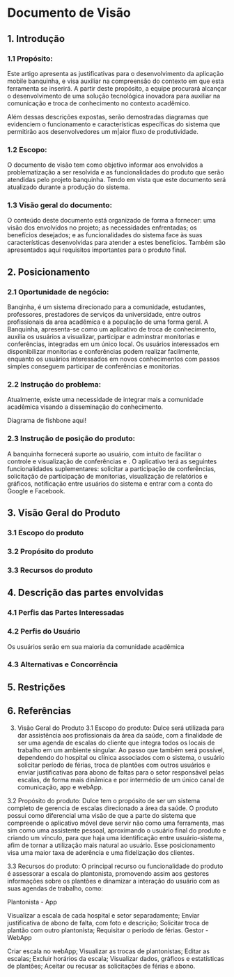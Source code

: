 # Documento de Visão
## 1. Introdução
### 1.1 Propósito:
Este artigo apresenta as justificativas para o desenvolvimento da aplicação mobile banquinha, e visa auxiliar na compreensão do contexto em que esta ferramenta se inserirá. A partir deste propósito, a equipe procurará alcançar o desenvolvimento de uma solução tecnológica inovadora para auxiliar na comunicação e troca de conhecimento no contexto acadêmico.  

Além dessas descrições expostas, serão demostradas diagramas que evidenciem o funcionamento e características específicas do sistema que permitirão aos desenvolvedores um m|aior fluxo de produtividade.

### 1.2 Escopo:
O documento de visão tem como objetivo informar aos envolvidos a problematização a ser resolvida e as funcionalidades do produto que serão atendidas pelo projeto banquinha. Tendo em vista que este documento será atualizado durante a produção do sistema.

### 1.3 Visão geral do documento:
O conteúdo deste documento está organizado de forma a fornecer: uma visão dos envolvidos no projeto; as necessidades enfrentadas; os benefícios desejados; e as funcionalidades do sistema face às suas características desenvolvidas para atender a estes benefícios. Também são apresentados aqui requisitos importantes para o produto final.

## 2. Posicionamento
### 2.1 Oportunidade de negócio:
Banqinha, é um sistema direcionado para a comunidade, estudantes, professores, prestadores de serviços da universidade, entre outros profissionais da area acadêmica e a população de uma forma geral. A Banquinha, apresenta-se como um aplicativo de troca de conhecimento, auxilia os usuários a visualizar, participar e adminstrar monitorias e conferências, integradas em um único local. Os usuários interessados em disponibilizar monitorias e conferências podem realizar facilmente, enquanto os usuários interessados em novos conhecimentos com passos simples conseguem participar de conferências e monitorias.

### 2.2 Instrução do problema:
Atualmente, existe uma necessidade de integrar mais a comunidade acadêmica visando a disseminação do conhecimento.

Diagrama de fishbone aqui!

### 2.3 Instrução de posição do produto:
A banquinha fornecerá suporte ao usuário, com intuito de facilitar o controle e visualização de conferências e . O aplicativo terá as seguintes funcionalidades suplementares: solicitar a participação de conferências, solicitação de participação de monitorias, visualização de relatórios e gráficos, notificação entre usuários do sistema e entrar com a conta do Google e Facebook. 

## 3. Visão Geral do Produto

### 3.1 Escopo do produto

### 3.2 Propósito do produto

### 3.3 Recursos do produto

## 4. Descrição das partes envolvidas

### 4.1 Perfis das Partes Interessadas

### 4.2 Perfis do Usuário
Os usuários serão em sua maioria da comunidade acadêmica

### 4.3 Alternativas e Concorrência

## 5. Restrições

## 6. Referências



3. Visão Geral do Produto
3.1 Escopo do produto:
       Dulce será utilizada para dar assistência aos profissionais da área da saúde, com a finalidade de ser uma agenda de escalas do cliente que integra todos os locais de trabalho em um ambiente singular. Ao passo que também será possível, dependendo do hospital ou clínica associados com o sistema, o usuário solicitar período de férias, troca de plantões com outros usuários e enviar justificativas para abono de faltas para o setor responsável pelas escalas, de forma mais dinâmica e por intermédio de um único canal de comunicação, app e webApp.

3.2 Propósito do produto:
       Dulce tem o propósito de ser um sistema completo de gerencia de escalas direcionado a área da saúde. O produto possui como diferencial uma visão de que a parte do sistema que compreende o aplicativo móvel deve servir não como uma ferramenta, mas sim como uma assistente pessoal, aproximando o usuário final do produto e criando um vínculo, para que haja uma identificação entre usuário-sistema, afim de tornar a utilização mais natural ao usuário. Esse posicionamento visa uma maior taxa de aderência e uma fidelização dos clientes.

3.3 Recursos do produto:
       O principal recurso ou funcionalidade do produto é assessorar a escala do plantonista, promovendo assim aos gestores informações sobre os plantões e dinamizar a interação do usuário com as suas agendas de trabalho, como:

Plantonista - App

Visualizar a escala de cada hospital e setor separadamente;
Enviar justificativa de abono de falta, com foto e descrição;
Solicitar troca de plantão com outro plantonista;
Requisitar o período de férias.
Gestor - WebApp

Criar escala no webApp;
Visualizar as trocas de plantonistas;
Editar as escalas;
Excluir horários da escala;
Visualizar dados, gráficos e estatísticas de plantões;
Aceitar ou recusar as solicitações de férias e abono.
